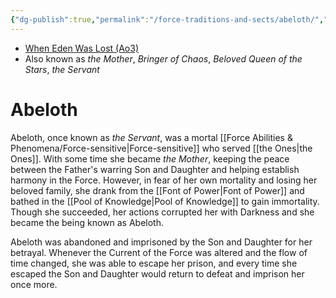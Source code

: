 ```yaml
---
{"dg-publish":true,"permalink":"/force-traditions-and-sects/abeloth/","tags":["unfinished"],"noteIcon":"saber1"}
---
```


- [When Eden Was Lost (Ao3)](https://archiveofourown.org/works/19334440/chapters/45992584)
- Also known as *the Mother*, *Bringer of Chaos*, *Beloved Queen of the Stars*, *the Servant*
# Abeloth
Abeloth, once known as *the Servant*, was a mortal [[Force Abilities & Phenomena/Force-sensitive\|Force-sensitive]] who served [[the Ones\|the Ones]]. With some time she became *the Mother*, keeping the peace between the Father's warring Son and Daughter and helping establish harmony in the Force. However, in fear of her own mortality and losing her beloved family, she drank from the [[Font of Power\|Font of Power]] and bathed in the [[Pool of Knowledge\|Pool of Knowledge]] to gain immortality. Though she succeeded, her actions corrupted her with Darkness and she became the being known as Abeloth.

Abeloth was abandoned and imprisoned by the Son and Daughter for her betrayal. Whenever the Current of the Force was altered and the flow of time changed, she was able to escape her prison, and every time she escaped the Son and Daughter would return to defeat and imprison her once more. 